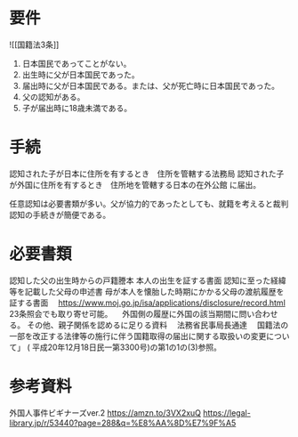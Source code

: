 # 要件
![[国籍法3条]]

1. 日本国民であってことがない。
2. 出生時に父が日本国民であった。
3. 届出時に父が日本国民である。または、父が死亡時に日本国民であった。
4. 父の認知がある。
5. 子が届出時に18歳未満である。
# 手続
認知された子が日本に住所を有するとき　住所を管轄する法務局
認知された子が外国に住所を有するとき　住所地を管轄する日本の在外公館
に届出。

任意認知は必要書類が多い。父が協力的であったとしても、就籍を考えると裁判認知の手続きが簡便である。
# 必要書類
認知した父の出生時からの戸籍謄本
本人の出生を証する書面
認知に至った経緯等を記載した父母の申述書
母が本人を懐胎した時期にかかる父母の渡航履歴を証する書面
　https://www.moj.go.jp/isa/applications/disclosure/record.html
　23条照会でも取り寄せ可能。
　外国側の履歴に外国の該当期間に問い合わせる。
その他、親子関係を認めるに足りる資料
　法務省民事局長通達 
　国籍法の一部を改正する法律等の施行に伴う国籍取得の届出に関する取扱いの変更について」 ( 平成20年12月18日民一第3300号)の第1の1の(3)参照。
# 参考資料
外国人事件ビギナーズver.2
https://amzn.to/3VX2xuQ
https://legal-library.jp/r/53440?page=288&q=%E8%AA%8D%E7%9F%A5
